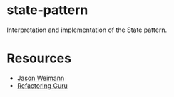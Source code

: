 # state-pattern
Interpretation and implementation of the State pattern.

# Resources
* [Jason Weimann](https://youtu.be/V75hgcsCGOM)
* [Refactoring Guru](https://refactoring.guru/design-patterns/state)
